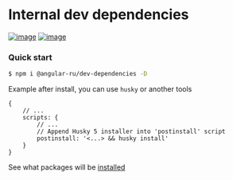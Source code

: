 # Internal dev dependencies

[![image](https://badge.fury.io/js/%40angular-ru%2Fdev-dependencies.svg)](https://badge.fury.io/js/%40angular-ru%2Fdev-dependencies)
[![image](https://img.shields.io/npm/dw/@angular-ru/dev-dependencies)](https://badge.fury.io/js/%40angular-ru%2Fdev-dependencies)

### Quick start

```bash
$ npm i @angular-ru/dev-dependencies -D
```

Example after install, you can use `husky` or another tools

```json5
{
    // ...
    scripts: {
        // ...
        // Append Husky 5 installer into 'postinstall' script
        postinstall: '<...> && husky install'
    }
}
```

See what packages will be
[installed](https://github.com/Angular-RU/angular-ru-sdk/blob/master/libs/dev-dependencies/package.json)
